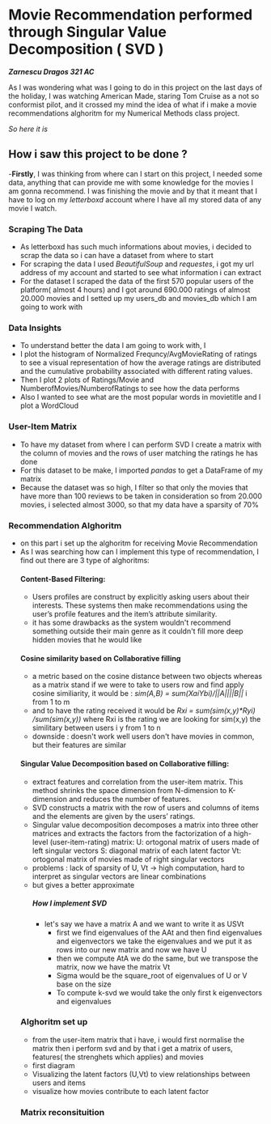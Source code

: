# Movie Recommendation performed through Singular Value Decomposition ( SVD )

 ***Zarnescu Dragos 321 AC***

As I was wondering what was I going to do in this project on the last days of the holiday, I was watching American Made, staring Tom Cruise as a not so conformist pilot, and it crossed my mind the idea of what if i make a movie recommendations 
alghoritm for my Numerical Methods class project.

_So here it is_

## How i saw this project to be done ?
  -**Firstly**, I was thinking from where can I start on this project, I needed some data, anything that can provide me with some knowledge for the movies I am gonna recommend. I was finishing the movie and by that it meant that I have to log on my _letterboxd_ account where I have all my stored data of any movie I watch.
  ### Scraping The Data
  - As letterboxd has such much informations about movies, i decided to scrap the data so i can have a dataset from where to start
  - For scraping the data I used *_BeautifulSoup_* and *_requestes_*, i got my url address of my account and started to see what information i can extract
  - For the dataset I scraped the data of the first 570 popular users of the platform( almost 4 hours) and I got around 690.000 ratings of almost 20.000 movies and I setted up my users_db and movies_db which I am going to work with

  ### Data Insights  
  - To understand better the data I am going to work with, I 
  - I plot the histogram of Normalized Frequncy/AvgMovieRating of ratings to see a visual representation of how the average ratings are distributed and the cumulative probability associated with different rating values.
  - Then I plot 2 plots of Ratings/Movie and NumberofMovies/NumberofRatings to see how the data performs
  - Also I wanted to see what are the most popular words in movietitle and I plot a WordCloud
  ### User-Item Matrix
  - To have my dataset from where I can perform SVD I create a matrix with the column of movies and the rows of user matching the ratings he has done
  - For this dataset to be make, I imported _pandas_ to get a DataFrame of my matrix
  - Because the dataset was so high, I filter so that only the movies that have more than 100 reviews to be taken in consideration so from 20.000 movies, i selected almost 3000, so that my data have a sparsity of 70%
  ### Recommendation Alghoritm
  - on this part i set up the alghoritm for receiving Movie Recommendation
  - As I was searching how can I implement this type of recommendation, I find out there are 3 type of alghoritms:
    #### Content-Based Filtering:
      - Users profiles are construct by explicitly asking users about their interests. These systems then make recommendations using the user’s profile features and the item’s attribute similarity.
      - it has some drawbacks as the system wouldn't recommend something outside their main genre as it couldn't fill more deep hidden movies that he would like
    #### Cosine similarity based on Collaborative filling
      - a metric based on the cosine distance between two objects whereas as a matrix stand if we were to take to users row and find apply cosine similiarity, it would be : _sim(A,B) = sum(Xai*Ybi)/||A||*||B||_ i from 1 to m
      - and to have the rating received it would be _Rxi = sum(sim(x,y)*Ryi) /sum(sim(x,y))_ where Rxi is the rating we are looking for sim(x,y) the similitary between users i y from 1 to n
      - downside : doesn't work well users don't have movies in common, but their features are similar
    #### Singular Value Decomposition based on Collaborative filling:
      - extract features and correlation from the user-item matrix. This method shrinks the space dimension from N-dimension to K-dimension and reduces the number of features.
      - SVD constructs a matrix with the row of users and columns of items and the elements are given by the users’ ratings.
      - Singular value decomposition decomposes a matrix into three other matrices and extracts the factors from the factorization of a high-level (user-item-rating) matrix:
            U: ortogonal matrix of users made of left singular vectors
            S: diagonal matrix of each latent factor
            Vt: ortogonal matrix of movies made of right singular vectors
      - problems : lack of sparsity of U, Vt -> high computation, hard to interpret as singular vectors are linear combinations
      - but gives a better approximate
        ##### How I implement SVD
          - let's say we have a matrix A and we want to write it as USVt
             - first we find eigenvalues of the AAt and then find eigenvalues and eigenvectors we take the eigenvalues and we put it as rows into our new matrix and now we have U
             - then we compute AtA we do the same, but we transpose the matrix, now we have the matrix Vt
             - Sigma would be the square_root of eigenvalues of U or V base on the size
             - To compute k-svd we would take the only first k eigenvectors and eigenvalues
    ### Alghoritm set up
     - from the user-item matrix that i have, i would first normalise the matrix then i perform svd and by that i get a matrix of users, features( the strenghets which applies) and movies
     - first diagram
     - Visualizing the latent factors (U,Vt) to view relationships between users and items
     - visualize how movies contribute to each latent factor
    ### Matrix reconsituition

        

